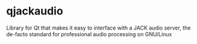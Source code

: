 qjackaudio
==========

Library for Qt that makes it easy to interface with a JACK audio server, the de-facto standard for professional audio processing on GNU/Linux
